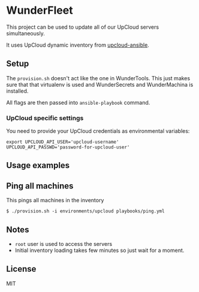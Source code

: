 # WunderFleet

This project can be used to update all of our UpCloud servers simultaneously.

It uses UpCloud dynamic inventory from [upcloud-ansible](https://github.com/UpCloudLtd/upcloud-ansible/blob/master/inventory/upcloud.py).

## Setup

The `provision.sh` doesn't act like the one in WunderTools. This just makes sure that that virtualenv is used and WunderSecrets and WunderMachina is installed.

All flags are then passed into `ansible-playbook` command.

### UpCloud specific settings

You need to provide your UpCloud credentials as environmental variables:

```
export UPCLOUD_API_USER='upcloud-username' UPCLOUD_API_PASSWD='password-for-upcloud-user'
```

## Usage examples

## Ping all machines

This pings all machines in the inventory
```
$ ./provision.sh -i environments/upcloud playbooks/ping.yml
```

## Notes
* `root` user is used to access the servers
* Initial inventory loading takes few minutes so just wait for a moment.

## License
MIT